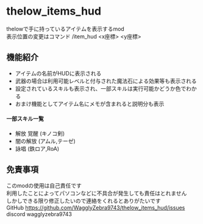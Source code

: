 # thelow_items_hud
thelowで手に持っているアイテムを表示するmod  
表示位置の変更はコマンド /item_hud <x座標> <y座標>
## 機能紹介
* アイテムの名前がHUDに表示される  
* 武器の場合は利用可能レベルと付与された魔法石による効果等も表示される
* 設定されているスキルも表示され、一部スキルは実行可能かどうか色でわかる
* おまけ機能としてアイテム名にメモが含まれると説明分も表示
#### 一部スキル一覧
* 解放 覚醒 (キノコ剣)
* 闇の解放 (アムル,テーゼ)
* 詠唱 (鉄ロア,RoA)

## 免責事項
このmodの使用は自己責任です  
利用したことによってパソコンなどに不具合が発生しても責任はとれません  
しかしできる限り修正したいので連絡をくれるとありがたいです  
GitHub https://github.com/WagglyZebra9743/thelow_items_hud/issues  
discord wagglyzebra9743
